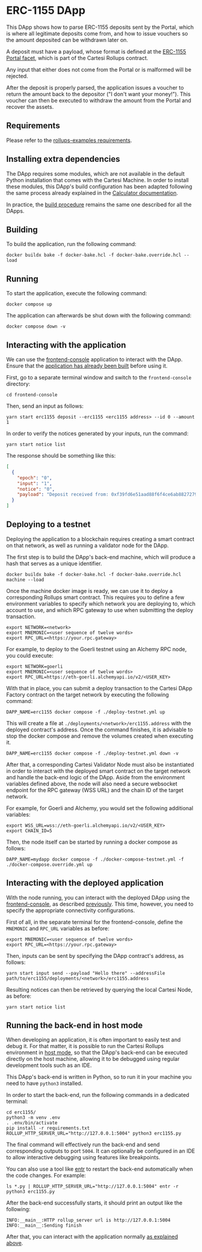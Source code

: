 # ERC-1155 DApp

This DApp shows how to parse ERC-1155 deposits sent by the Portal, which is where all legitimate deposits come from, and how to issue vouchers so the amount deposited can be withdrawn later on.

A deposit must have a payload, whose format is defined at the [ERC-1155 Portal facet](https://github.com/cartesi/rollups/blob/main/onchain/rollups/contracts/facets/ERC1155PortalFacet.sol), which is part of the Cartesi Rollups contract.

Any input that either does not come from the Portal or is malformed will be rejected.

After the deposit is properly parsed, the application issues a voucher to return the amount back to the depositor ("I don't want your money!"). This voucher can then be executed to withdraw the amount from the Portal and recover the assets.

## Requirements

Please refer to the [rollups-examples requirements](https://github.com/cartesi/rollups-examples/tree/main/README.md#requirements).

## Installing extra dependencies

The DApp requires some modules, which are not available in the default Python installation that comes with the Cartesi Machine.
In order to install these modules, this DApp's build configuration has been adapted following the same process already explained in the [Calculator documentation](../calculator/README.md#installing-extra-dependencies).

In practice, the [build procedure](../README.md#building) remains the same one described for all the DApps.

## Building

To build the application, run the following command:

```shell
docker buildx bake -f docker-bake.hcl -f docker-bake.override.hcl --load
```

## Running

To start the application, execute the following command:

```shell
docker compose up
```

The application can afterwards be shut down with the following command:

```shell
docker compose down -v
```

## Interacting with the application

We can use the [frontend-console](../frontend-console) application to interact with the DApp.
Ensure that the [application has already been built](../frontend-console/README.md#building) before using it.

First, go to a separate terminal window and switch to the `frontend-console` directory:

```shell
cd frontend-console
```

Then, send an input as follows:

```shell
yarn start erc1155 deposit --erc1155 <erc1155 address> --id 0 --amount 1
```

In order to verify the notices generated by your inputs, run the command:

```shell
yarn start notice list
```

The response should be something like this:

```json
[
  {
    "epoch": "0",
    "input": "1",
    "notice": "0",
    "payload": "Deposit received from: 0xf39fd6e51aad88f6f4ce6ab8827279cfffb92266; ERC-1155: 0xa513e6e4b8f2a923d98304ec87f64353c4d5c853; Amount: 100"
  }
]
```

## Deploying to a testnet

Deploying the application to a blockchain requires creating a smart contract on that network, as well as running a validator node for the DApp.

The first step is to build the DApp's back-end machine, which will produce a hash that serves as a unique identifier.

```shell
docker buildx bake -f docker-bake.hcl -f docker-bake.override.hcl machine --load
```

Once the machine docker image is ready, we can use it to deploy a corresponding Rollups smart contract. This requires you to define a few environment variables to specify which network you are deploying to, which account to use, and which RPC gateway to use when submitting the deploy transaction.

```shell
export NETWORK=<network>
export MNEMONIC=<user sequence of twelve words>
export RPC_URL=<https://your.rpc.gateway>
```

For example, to deploy to the Goerli testnet using an Alchemy RPC node, you could execute:

```shell
export NETWORK=goerli
export MNEMONIC=<user sequence of twelve words>
export RPC_URL=https://eth-goerli.alchemyapi.io/v2/<USER_KEY>
```

With that in place, you can submit a deploy transaction to the Cartesi DApp Factory contract on the target network by executing the following command:

```shell
DAPP_NAME=erc1155 docker compose -f ./deploy-testnet.yml up
```

This will create a file at `./deployments/<network>/erc1155.address` with the deployed contract's address.
Once the command finishes, it is advisable to stop the docker compose and remove the volumes created when executing it.

```shell
DAPP_NAME=erc1155 docker compose -f ./deploy-testnet.yml down -v
```

After that, a corresponding Cartesi Validator Node must also be instantiated in order to interact with the deployed smart contract on the target network and handle the back-end logic of the DApp.
Aside from the environment variables defined above, the node will also need a secure websocket endpoint for the RPC gateway (WSS URL) and the chain ID of the target network.

For example, for Goerli and Alchemy, you would set the following additional variables:

```shell
export WSS_URL=wss://eth-goerli.alchemyapi.io/v2/<USER_KEY>
export CHAIN_ID=5
```

Then, the node itself can be started by running a docker compose as follows:

```shell
DAPP_NAME=mydapp docker compose -f ./docker-compose-testnet.yml -f ./docker-compose.override.yml up
```

## Interacting with the deployed application

With the node running, you can interact with the deployed DApp using the [frontend-console](https://github.com/cartesi/rollups-examples/tree/main/frontend-console), as described [previously](#interacting-with-the-application).
This time, however, you need to specify the appropriate connectivity configurations.

First of all, in the separate terminal for the frontend-console, define the `MNEMONIC` and `RPC_URL` variables as before:

```shell
export MNEMONIC=<user sequence of twelve words>
export RPC_URL=<https://your.rpc.gateway>
```

Then, inputs can be sent by specifying the DApp contract's address, as follows:

```shell
yarn start input send --payload "Hello there" --addressFile path/to/erc1155/deployments/<network>/erc1155.address
```

Resulting notices can then be retrieved by querying the local Cartesi Node, as before:

```shell
yarn start notice list
```

## Running the back-end in host mode

When developing an application, it is often important to easily test and debug it. For that matter, it is possible to run the Cartesi Rollups environment in [host mode](https://github.com/cartesi/rollups-examples/tree/main/README.md#host-mode), so that the DApp's back-end can be executed directly on the host machine, allowing it to be debugged using regular development tools such as an IDE.

This DApp's back-end is written in Python, so to run it in your machine you need to have `python3` installed.

In order to start the back-end, run the following commands in a dedicated terminal:

```shell
cd erc1155/
python3 -m venv .env
. .env/bin/activate
pip install -r requirements.txt
ROLLUP_HTTP_SERVER_URL="http://127.0.0.1:5004" python3 erc1155.py
```

The final command will effectively run the back-end and send corresponding outputs to port `5004`.
It can optionally be configured in an IDE to allow interactive debugging using features like breakpoints.

You can also use a tool like [entr](https://eradman.com/entrproject/) to restart the back-end automatically when the code changes. For example:

```shell
ls *.py | ROLLUP_HTTP_SERVER_URL="http://127.0.0.1:5004" entr -r python3 erc1155.py
```

After the back-end successfully starts, it should print an output like the following:

```log
INFO:__main__:HTTP rollup_server url is http://127.0.0.1:5004
INFO:__main__:Sending finish
```

After that, you can interact with the application normally [as explained above](#interacting-with-the-application).
